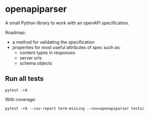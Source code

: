 # openapiparser

A small Python library to work with an openAPI specification.

Roadmap:
- a method for validating the specification  
- properties for most useful attributes of spec such as:
  - content types in responses
  - server urls
  - schema objects

## Run all tests
```
pytest -rA
```

With coverage:
```
pytest -rA --cov-report term-missing --cov=openapiparser tests/
```
